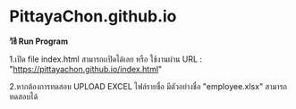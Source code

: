 # PittayaChon.github.io
<b> วิธี Run Program </b>


1.เปิด file index.html  สามารถเเปิดได้เลย
หรือ ใช้งานผ่าน URL : "https://pittayachon.github.io/index.html"

2.หากต้องการทดสอบ UPLOAD EXCEL ไฟล์รายชื่อ มีตัวอย่างชื่อ "employee.xlsx" สามารถทดสอบได้
